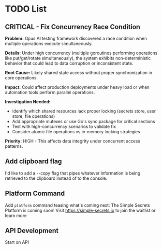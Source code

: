 # TODO List

## CRITICAL - Fix Concurrency Race Condition

**Problem:** Opus AI testing framework discovered a race condition when multiple operations execute simultaneously.

**Details:** Under high concurrency (multiple goroutines performing operations like put/get/rotate simultaneously), the system exhibits non-deterministic behavior that could lead to data corruption or inconsistent state.

**Root Cause:** Likely shared state access without proper synchronization in core operations.

**Impact:** Could affect production deployments under heavy load or when automation tools perform parallel operations.

**Investigation Needed:**

- Identify which shared resources lack proper locking (secrets store, user store, file operations)
- Add appropriate mutexes or use Go's sync package for critical sections
- Test with high-concurrency scenarios to validate fix
- Consider atomic file operations vs in-memory locking strategies

**Priority:** HIGH - This affects data integrity under concurrent access patterns.



## Add clipboard flag

I'd like to add a --copy flag that pipes whatever information is being retrieved to the clipboard instead of to the console.



## Platform Command

Add `platform` command teasing what's coming next: The Simple Secrets Platform is coming soon! Visit <https://simple-secrets.io> to join the waitlist or learn more

## API Development

Start on API
